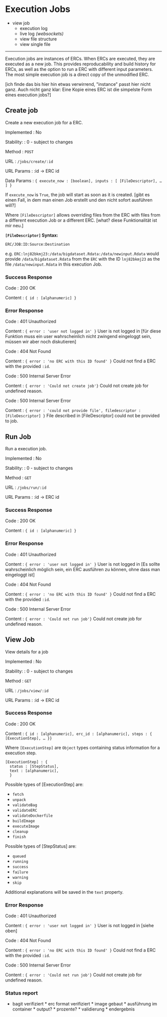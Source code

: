 # Execution Jobs

* view job
  * execution log
  * live log _(websockets)_
  * view file structure
  * view single file

---


Execution jobs are instances of ERCs. When ERCs are executed, they are executed
as a new job. This provides reproducability and build history for ERCs, as well as the option to run a ERC with different input parameters. The most simple execution job is a direct copy of the unmodified ERC.

[ich finde das bis hier hin etwas verwirrend, "instance" passt hier nicht ganz. Auch nicht ganz klar: Eine Kopie eines ERC ist die simpelste Form eines execution jobs?]

## Create job

Create a new execution job for a ERC.

Implemented
: No

Stability:
: 0 - subject to changes

Method
: `POST`

URL
: `/jobs/create/:id`

URL Params
: :id → ERC id

Data Params
: ```{ execute_now : [boolean], inputs : [ [FileDescriptor], … ] }```

If `execute_now` is `True`, the job will start as soon as it is created. [gibt es einen Fall, in dem man einen Job erstellt und den nicht sofort ausführen will?]

Where `[FileDescriptor]` allows overriding files from the ERC with files
from a different execution Job or a different ERC. [what? diese Funktionalität ist mir neu.]

__`[FileDescriptor]` Syntax:__
```
ERC/JOB:ID:Source:Destination
```

e.g. `ERC:lnj82bkmj23:/data/bigdataset.Rdata:/data/newinput.Rdata` would provide
`/data/bigdataset.Rdata` from the `ERC` with the ID `lnj82bkmj23` as the file
`/data/newinput.Rdata` in this execution Job.


### Success Response

Code
: 200 OK

Content
: ```{ id : [alphanumeric] }```

### Error Response

Code
: 401 Unauthorized

Content
: `{ error : 'user not logged in' }`
   User is not logged in [für diese Funktion muss ein user wahrscheinlich nicht zwingend eingeloggt sein, müssen wir aber noch diskutieren]



Code
: 404 Not Found

Content
: `{ error : 'no ERC with this ID found' }`
   Could not find a ERC with the provided `:id`.


Code
: 500 Internal Server Error

Content
: `{ error : 'Could not create job'}`
  Could not create job for undefined reason.



Code
: 500 Internal Server Error

Content
: `{ error : 'could not provide file', filedescriptor : [FileDescriptor] }`
  File described in [FileDescriptor] could not be provided to job.

## Run Job

Run a execution job.

Implemented
: No

Stability:
: 0 - subject to changes

Method
: `GET`

URL
: `/jobs/run/:id`

URL Params
: :id → ERC id

### Success Response

Code
: 200 OK

Content
: ```{ id : [alphanumeric] }```

### Error Response

Code
: 401 Unauthorized

Content
: `{ error : 'user not logged in' }`
   User is not logged in [Es sollte wahrscheinlich möglich sein, ein ERC ausführen zu können, ohne dass man eingeloggt ist]



Code
: 404 Not Found

Content
: `{ error : 'no ERC with this ID found' }`
   Could not find a ERC with the provided `:id`.


Code
: 500 Internal Server Error

Content
: `{ error : 'Could not run job'}`
  Could not create job for undefined reason.

## View Job

View details for a job

Implemented
: No

Stability:
: 0 - subject to changes

Method
: `GET`

URL
: `/jobs/view/:id`

URL Params
: :id → ERC id

### Success Response

Code
: 200 OK

Content
: ```{ id : [alphanumeric], erc_id : [alphanumeric], steps : { [ExecutionStep], … }}```

Where `[ExecutionStep]` are `Object` types containing status information for a execution step.

```
[ExecutionStep] : {
  status : [StepStatus],
  text : [alphanumeric],
  }
```

Possible types of [ExecutionStep] are:

* `fetch`
* `unpack`
* `validateBag`
* `validateERC`
* `validateDockerfile`
* `buildImage`
* `executeImage`
* `cleanup`
* `finish`

Possible types of [StepStatus] are:

* `queued`
* `running`
* `success`
* `failure`
* `warning`
* `skip`

Additional explanations will be saved in the `text` property.

### Error Response

Code
: 401 Unauthorized

Content
: `{ error : 'user not logged in' }`
   User is not logged in [siehe oben]



Code
: 404 Not Found

Content
: `{ error : 'no ERC with this ID found' }`
   Could not find a ERC with the provided `:id`.


Code
: 500 Internal Server Error

Content
: `{ error : 'Could not run job'}`
  Could not create job for undefined reason.


### Status report

* bagit verifiziert
        * erc format verifiziert
        * image gebaut
        * ausführung im container
          * output?
          * prozente?
        * validierung
        * endergebnis

